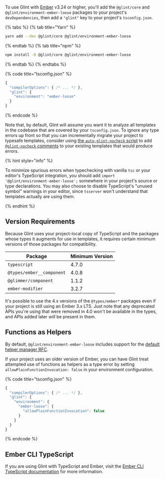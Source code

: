 To use Glint with [Ember](https://github.com/emberjs/ember.js) v3.24 or higher, you'll add the `@glint/core` and `@glint/environment-ember-loose` packages to your project's `devDependencies`, then add a `"glint"` key to your project's `tsconfig.json`.

{% tabs %}
{% tab title="Yarn" %}

```sh
yarn add --dev @glint/core @glint/environment-ember-loose
```

{% endtab %}
{% tab title="npm" %}

```sh
npm install -D @glint/core @glint/environment-ember-loose
```

{% endtab %}
{% endtabs %}

{% code title="tsconfig.json" %}

```javascript
{
  "compilerOptions": { /* ... */ },
  "glint": {
    "environment": "ember-loose"
  }
}
```

{% endcode %}

Note that, by default, Glint will assume you want it to analyze all templates in the codebase that are covered by your `tsconfig.json`. To ignore any type errors up front so that you can incrementally migrate your project to typesafe templates, consider using [the `auto-glint-nocheck` script](https://github.com/typed-ember/glint/tree/main/packages/scripts#auto-glint-nocheck) to add [`@glint-nocheck` comments](../directives.md#glint-nocheck) to your existing templates that would produce errors.

{% hint style="info" %}

To minimize spurious errors when typechecking with vanilla `tsc` or your editor's TypeScript integration, you should add `import '@glint/environment-ember-loose';` somewhere in your project's source or type declarations. You may also choose to disable TypeScript's "unused symbol" warnings in your editor, since `tsserver` won't understand that templates actually are using them.

{% endhint %}

## Version Requirements

Because Glint uses your project-local copy of TypeScript and the packages whose types it augments for use in templates, it requires certain minimum versions of those packages for compatibility.

| Package                   | Minimum Version |
| ------------------------- | --------------- |
| `typescript`              | 4.7.0           |
| `@types/ember__component` | 4.0.8           |
| `@glimmer/component`      | 1.1.2           |
| `ember-modifier`          | 3.2.7           |

It's possible to use the 4.x versions of the `@types/ember*` packages even if your project is still using an Ember 3.x LTS. Just note that any deprecated APIs you're using that were removed in 4.0 won't be available in the types, and APIs added later _will_ be present in them.

## Functions as Helpers

By default, `@glint/environment-ember-loose` includes support for the [default helper manager RFC](https://github.com/emberjs/rfcs/pull/756).

If your project uses an older version of Ember, you can have Glint treat attempted use of functions as helpers as a type error by setting `allowPlainFunctionInvocation: false` in your environment configuration.

{% code title="tsconfig.json" %}

```javascript
{
  "compilerOptions": { /* ... */ },
  "glint": {
    "environment": {
      "ember-loose": {
        "allowPlainFunctionInvocation": false
      }
    }
  }
}
```

{% endcode %}

## Ember CLI TypeScript

If you are using Glint with TypeScript and Ember, visit the [Ember CLI TypeScript documentation](https://docs.ember-cli-typescript.com/) for more information.

